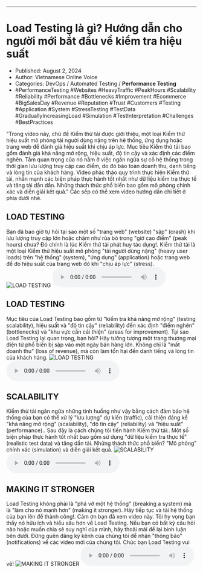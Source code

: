 
---

# Load Testing là gì? Hướng dẫn cho người mới bắt đầu về kiểm tra hiệu suất

- Published: August 2, 2024
- Author: Vietnamese Online Voice
- Categories: DevOps / Automated Testing / **Performance Testing**
- #PerformanceTesting #Websites #HeavyTraffic #PeakHours #Scalability #Reliability #Performance #Bottlenecks #Improvement #Ecommerce #BigSalesDay #Revenue #Reputation #Trust #Customers #Testing #Application #System #StressTesting #TestData #GraduallyIncreasingLoad #Simulation #TestInterpretation #Challenges #BestPractices

"Trong video này, chủ đề Kiểm thử tải được giới thiệu, một loại Kiểm thử hiệu suất mô phỏng tải người dùng nặng trên hệ thống, ứng dụng hoặc trang web để đánh giá hiệu suất khi chịu áp lực. Mục tiêu Kiểm thử tải bao gồm đánh giá khả năng mở rộng, hiệu suất, độ tin cậy và xác định các điểm nghẽn. Tầm quan trọng của nó nằm ở việc ngăn ngừa sự cố hệ thống trong thời gian lưu lượng truy cập cao điểm, do đó bảo toàn doanh thu, danh tiếng và lòng tin của khách hàng. Video phác thảo quy trình thực hiện Kiểm thử tải, nhấn mạnh các biện pháp thực hành tốt nhất như dữ liệu kiểm tra thực tế và tăng tải dần dần. Những thách thức phổ biến bao gồm mô phỏng chính xác và diễn giải kết quả." Các sếp có thể xem video hướng dẫn chi tiết ở phía dưới nhé.


## LOAD TESTING

Bạn đã bao giờ tự hỏi tại sao một số "trang web" (website) "sập" (crash) khi lưu lượng truy cập lớn hoặc chậm như rùa bò trong "giờ cao điểm" (peak hours) chưa? Đó chính là lúc Kiểm thử tải phát huy tác dụng!. Kiểm thử tải là một loại Kiểm thử hiệu suất mô phỏng "tải người dùng nặng" (heavy user loads) trên "hệ thống" (system), "ứng dụng" (application) hoặc trang web để đo hiệu suất của trang web đó khi "chịu áp lực" (stress).
![LOAD TESTING](https://http-archiver-apis-production-80.schnworks.com/storage/images/transitions/2024-08-02/transition-6462497061-Montserrat-Medium-004895.jpg)
<audio controls>
    <source src="https://http-archiver-apis-production-80.schnworks.com/storage/storage/audio/file-17890433713.mp3" type="audio/mpeg">
</audio>



## LOAD TESTING

Mục tiêu của Load Testing bao gồm từ "kiểm tra khả năng mở rộng" (testing scalability), hiệu suất và "độ tin cậy" (reliability) đến xác định "điểm nghẽn" (bottlenecks) và "khu vực cần cải thiện" (areas for improvement). Tại sao Load Testing lại quan trọng, bạn hỏi? Hãy tưởng tượng một trang thương mại điện tử phổ biến bị sập vào một ngày bán hàng lớn. Không chỉ là "mất doanh thu" (loss of revenue), mà còn làm tổn hại đến danh tiếng và lòng tin của khách hàng.
![LOAD TESTING](https://http-archiver-apis-production-80.schnworks.com/storage/images/transitions/2024-08-02/transition--15685700122-Montserrat-Black-880E4F.jpg)
<audio controls>
    <source src="https://http-archiver-apis-production-80.schnworks.com/storage/storage/audio/file-23156562406.mp3" type="audio/mpeg">
</audio>



## SCALABILITY

Kiểm thử tải ngăn ngừa những tình huống như vậy bằng cách đảm bảo hệ thống của bạn có thể xử lý "lưu lượng" dự kiến ​​(traffic), cải thiện đáng kể "khả năng mở rộng" (scalability), "độ tin cậy" (reliability) và "hiệu suất" (performance).. Sau đây là cách chúng tôi tiến hành Kiểm thử tải:. Một số biện pháp thực hành tốt nhất bao gồm sử dụng "dữ liệu kiểm tra thực tế" (realistic test data) và tăng dần tải. Những thách thức phổ biến? "Mô phỏng" chính xác (simulation) và diễn giải kết quả.
![SCALABILITY](https://http-archiver-apis-production-80.schnworks.com/storage/images/transitions/2024-08-02/transition-12794510989-Montserrat-Medium-4A148C.jpg)
<audio controls>
    <source src="https://http-archiver-apis-production-80.schnworks.com/storage/storage/audio/file-26479428796.mp3" type="audio/mpeg">
</audio>



## MAKING IT STRONGER

Load Testing không phải là "phá vỡ một hệ thống" (breaking a system) mà là "làm cho nó mạnh hơn" (making it stronger). Hãy tiếp tục và tải hệ thống của bạn lên để thành công!. Cảm ơn bạn đã xem video này. Tôi hy vọng bạn thấy nó hữu ích và hiểu sâu hơn về Load Testing. Nếu bạn có bất kỳ câu hỏi nào hoặc muốn chia sẻ suy nghĩ của mình, hãy thoải mái để lại bình luận bên dưới. Đừng quên đăng ký kênh của chúng tôi để nhận "thông báo" (notifications) về các video mới của chúng tôi. Chúc bạn Load Testing vui vẻ!
![MAKING IT STRONGER](https://http-archiver-apis-production-80.schnworks.com/storage/images/transitions/2024-08-02/transition--15518578825-Montserrat-Thin-4A148C.jpg)
<audio controls>
    <source src="https://http-archiver-apis-production-80.schnworks.com/storage/storage/audio/file-5439978778.mp3" type="audio/mpeg">
</audio>

